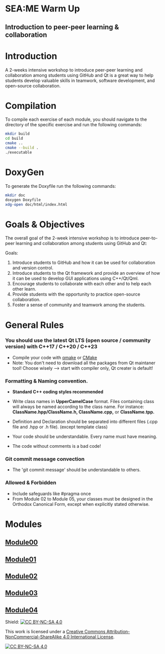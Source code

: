 # SEA:ME Warm Up
## Introduction to peer-peer learning & collaboration  


# Introduction
A 2-weeks intensive workshop to introduce peer-peer learning and collaboration among students using GitHub and Qt is a great way to help students develop valuable skills in teamwork, software development, and open-source collaboration.


# Compilation
To compile each exercise of each module, you should navigate to the directory of the specific exercise and run the following commands:
```bash
mkdir build
cd build
cmake ..
cmake --build .
./executable
```

# DoxyGen
To generate the Doxyfile run the following commands:
```bash
mkdir doc
doxygen Doxyfile
xdg-open doc/html/index.html
```

# Goals & Objectives
The overall goal of the 2-week intensive workshop is to introduce peer-to-peer learning and collaboration among students using GitHub and Qt:

Goals:

1. Introduce students to GitHub and how it can be used for collaboration and version control.
2. Introduce students to the Qt framework and provide an overview of how it can be used to develop GUI applications using C++/Qt/Qml.
3. Encourage students to collaborate with each other and to help each other learn.
4. Provide students with the opportunity to practice open-source collaboration.
5. Foster a sense of community and teamwork among the students.

# General Rules
### You should use the latest Qt LTS (open source / community version) with C++17 / C++20 / C++23

- Compile your code with [qmake](https://doc.qt.io/qt-6/qmake-manual.html) or [CMake](https://cmake.org/)
- Note: You don't need to download all the packages from Qt maintaner tool! Choose wisely --> start with compiler only, Qt creater is default!

### Formatting & Naming convention.

- **Standard C++ coding styles recommended**

- Write class names in **UpperCamelCase** format. Files containing class will always be named according to the class name. For instance: **ClassName.hpp/ClassName.h, ClassName.cpp,** or **ClassName.tpp.**
- Definition and Declaration should be separated into different files (.cpp file and .hpp or .h file). (except template class)
- Your code should be understandable. Every name must have meaning.
- The code without comments is a bad code!

### Git commit message convection

- The 'git commit message' should be understandable to others.

### Allowed & Forbidden
- Include safeguards like #pragma once
- From Module 02 to Module 05, your classes must be designed in the Orthodox Canonical Form, except when explicitly stated otherwise.

# Modules
## [Module00](./Modules/Module00.md)
## [Module01](./Modules/Module01.md)
## [Module02](./Modules/Module02.md)
## [Module03](./Modules/Module03.md)
## [Module04](./Modules/Module04.md)


Shield: [![CC BY-NC-SA 4.0][cc-by-nc-sa-shield]][cc-by-nc-sa]

This work is licensed under a
[Creative Commons Attribution-NonCommercial-ShareAlike 4.0 International License][cc-by-nc-sa].

[![CC BY-NC-SA 4.0][cc-by-nc-sa-image]][cc-by-nc-sa]

[cc-by-nc-sa]: http://creativecommons.org/licenses/by-nc-sa/4.0/
[cc-by-nc-sa-image]: https://licensebuttons.net/l/by-nc-sa/4.0/88x31.png
[cc-by-nc-sa-shield]: https://img.shields.io/badge/License-CC%20BY--NC--SA%204.0-lightgrey.svg

